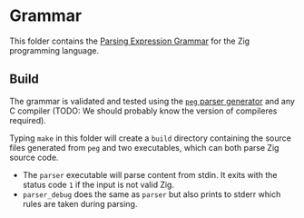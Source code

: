 # Grammar

This folder contains the [Parsing Expression Grammar](https://en.wikipedia.org/wiki/Parsing_expression_grammar) for the Zig programming language.

## Build

The grammar is validated and tested using the [`peg` parser generator](http://piumarta.com/software/peg/) and any C compiler (TODO: We should probably know the version of compileres required).

Typing `make` in this folder will create a `build` directory containing the source files generated from `peg` and two executables, which can both parse Zig source code.

* The `parser` executable will parse content from stdin. It exits with the status code `1` if the input is not valid Zig.
* `parser_debug` does the same as `parser` but also prints to stderr which rules are taken during parsing.
